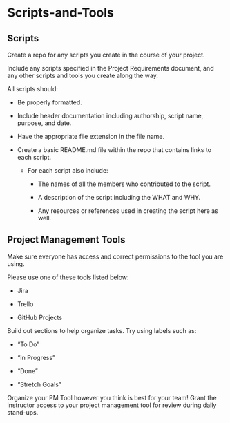# Scripts-and-Tools

## Scripts

Create a repo for any scripts you create in the course of your project.

Include any scripts specified in the Project Requirements document, and any other scripts and tools you create along the way.

All scripts should:

  * Be properly formatted.
 
  * Include header documentation including authorship, script name, purpose, and date.

  * Have the appropriate file extension in the file name. 

- Create a basic README.md file within the repo that contains links to each script. 
 
   * For each script also include:

       - The names of all the members who contributed to the script.

       - A description of the script including the WHAT and WHY.

       - Any resources or references used in creating the script here as well.

## Project Management Tools

Make sure everyone has access and correct permissions to the tool you are using.

Please use one of these tools listed below:

* Jira

* Trello

* GitHub Projects

Build out sections to help organize tasks. Try using labels such as:

- “To Do”

- “In Progress”

- “Done” 

- “Stretch Goals”
 
Organize your PM Tool however you think is best for your team! 
Grant the instructor access to your project management tool for review during daily stand-ups.

